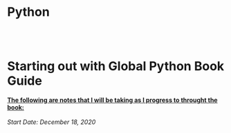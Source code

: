 # Python

<br></br>
<h1>Starting out with Global Python <b>Book Guide</b></h1>
<u><b>The following are notes that I will be taking as I progress to throught the book:</b></u>
<br></br>
<i>Start Date: December 18, 2020</i>

